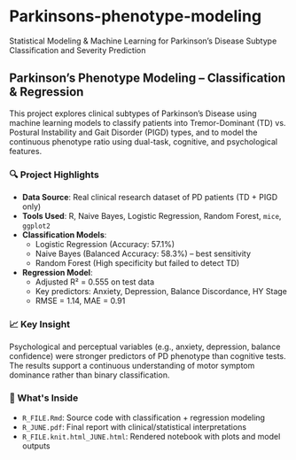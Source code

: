 # Parkinsons-phenotype-modeling
Statistical Modeling &amp; Machine Learning for Parkinson’s Disease Subtype Classification and Severity Prediction
## Parkinson’s Phenotype Modeling – Classification & Regression

This project explores clinical subtypes of Parkinson’s Disease using machine learning models to classify patients into Tremor-Dominant (TD) vs. Postural Instability and Gait Disorder (PIGD) types, and to model the continuous phenotype ratio using dual-task, cognitive, and psychological features.

### 🔍 Project Highlights
- **Data Source**: Real clinical research dataset of PD patients (TD + PIGD only)
- **Tools Used**: R, Naive Bayes, Logistic Regression, Random Forest, `mice`, `ggplot2`
- **Classification Models**:
  - Logistic Regression (Accuracy: 57.1%)
  - Naive Bayes (Balanced Accuracy: 58.3%) – best sensitivity
  - Random Forest (High specificity but failed to detect TD)
- **Regression Model**:
  - Adjusted R² = 0.555 on test data
  - Key predictors: Anxiety, Depression, Balance Discordance, HY Stage
  - RMSE = 1.14, MAE = 0.91

### 📈 Key Insight
Psychological and perceptual variables (e.g., anxiety, depression, balance confidence) were stronger predictors of PD phenotype than cognitive tests. The results support a continuous understanding of motor symptom dominance rather than binary classification.

### 📂 What's Inside
- `R_FILE.Rmd`: Source code with classification + regression modeling
- `R_JUNE.pdf`: Final report with clinical/statistical interpretations
- `R_FILE.knit.html_JUNE.html`: Rendered notebook with plots and model outputs

